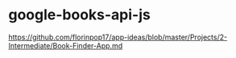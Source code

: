 # google-books-api-js


https://github.com/florinpop17/app-ideas/blob/master/Projects/2-Intermediate/Book-Finder-App.md
